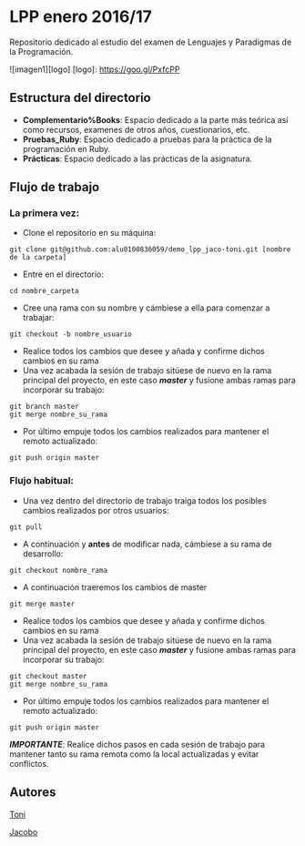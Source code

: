 # LPP enero 2016/17

Repositorio dedicado al estudio del examen de Lenguajes y Paradigmas de la Programación.

![imagen1][logo]
[logo]: https://goo.gl/PxfcPP

## Estructura del directorio
* __Complementario%Books__: Espacio dedicado a la parte más teórica así como recursos, examenes de otros años, cuestionarios, etc.
* __Pruebas_Ruby__: Espacio dedicado a pruebas para la práctica de la programación en Ruby.
* __Prácticas__: Espacio dedicado a las prácticas de la asignatura.

## Flujo de trabajo
### La primera vez:
* Clone el repositorio en su máquina:
~~~
git clone git@github.com:alu0100836059/demo_lpp_jaco-toni.git [nombre de la carpeta]
~~~
* Entre en el directorio:
~~~
cd nombre_carpeta
~~~
* Cree una rama con su nombre y cámbiese a ella para comenzar a trabajar:
~~~
git checkout -b nombre_usuario
~~~
* Realice todos los cambios que desee y añada y confirme dichos cambios en su rama
* Una vez acabada la sesión de trabajo sitúese de nuevo en la rama principal del proyecto, en este caso ___master___ y fusione ambas ramas para incorporar su trabajo:
~~~
git branch master
git merge nombre_su_rama
~~~
* Por último empuje todos los cambios realizados para mantener el remoto actualizado:
~~~
git push origin master
~~~

### Flujo habitual:

* Una vez dentro del directorio de trabajo traiga todos los posibles cambios realizados por otros usuarios:
~~~
git pull
~~~
* A continuación y __antes__ de modificar nada, cámbiese a su rama de desarrollo:
~~~
git checkout nombre_rama
~~~
* A continuación traeremos los cambios de master
~~~
git merge master
~~~ 
* Realice todos los cambios que desee y añada y confirme dichos cambios en su rama
* Una vez acabada la sesión de trabajo sitúese de nuevo en la rama principal del proyecto, en este caso ___master___ y fusione ambas ramas para incorporar su trabajo:
~~~
git checkout master
git merge nombre_su_rama
~~~
* Por último empuje todos los cambios realizados para mantener el remoto actualizado:
~~~
git push origin master
~~~


___IMPORTANTE___: Realice dichos pasos en cada sesión de trabajo para mantener tanto su rama remota como la local actualizadas y evitar conflictos.



## Autores
[Toni]()

[Jacobo](https://ull-esit-sytw-1617.github.io/tareas-iniciales-noejaco2017/)
